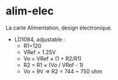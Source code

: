 # alim-elec
La carte Alimentation, design électronique.



* LD1084, adjustable : 
  * R1=120
  * VRef = 1.25V
  * Vo = VRef × (1 + R2/R1)
  * R2 = R1 × (Vo / VRef - 1) 
  * Vo = 9V => R2 = 744 ~ 750 ohm
